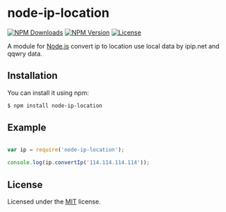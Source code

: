# node-ip-location

[![NPM Downloads](https://img.shields.io/npm/dm/node-ip-location.svg?style=flat)](https://www.npmjs.org/package/node-ip-location)
[![NPM Version](http://img.shields.io/npm/v/node-ip-location.svg?style=flat)](https://www.npmjs.org/package/node-ip-location)
[![License](https://img.shields.io/npm/l/node-ip-location.svg?style=flat)](https://www.npmjs.com/package/node-ip-location)

A module for 
[Node.js](http://nodejs.org)
 convert ip to location use local data by ipip.net and qqwry data.

## Installation

You can install it using npm:

```bash
$ npm install node-ip-location
```

## Example

```javascript

var ip = require('node-ip-location');

console.log(ip.convertIp('114.114.114.114'));

```


## License

Licensed under the 
[MIT](http://opensource.org/licenses/MIT)
license.
